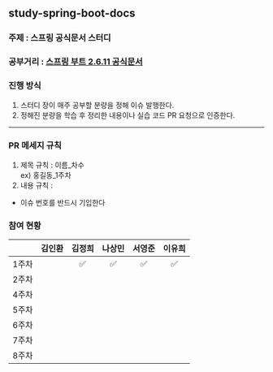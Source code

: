 ## study-spring-boot-docs

### 주제 : 스프링 공식문서 스터디  
### 공부거리 : [스프링 부트 2.6.11 공식문서](https://docs.spring.io/spring-boot/docs/2.6.11-SNAPSHOT/reference/htmlsingle/)
### 진행 방식
1. 스터디 장이 매주 공부할 분량을 정해 이슈 발행한다.
2. 정해진 분량을 학습 후 정리한 내용이나 실습 코드 PR 요청으로 인증한다.
---

### PR 메세지 규칙
1. 제목 규칙 : 이름_차수  
  ex) 홍길동_1주차
2. 내용 규칙 : 
  - 이슈 번호를 반드시 기입한다

### 참여 현황
|     | 김인환 | 김정희 | 나상민 | 서영준 | 이유희 |
|-----|:---:|:---:|:---:|:---:|:---:|
| 1주차 |     |  ✅  |  ✅  |  ✅  |  ✅  |
| 2주차 |     |     |     |     |     |
| 4주차 |     |     |     |     |     |
| 5주차 |     |     |     |     |     |
| 6주차 |     |     |     |     |     |
| 7주차 |     |     |     |     |     |
| 8주차 |     |     |     |     |     |